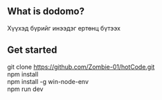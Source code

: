 

## What is dodomo?

Хүүхэд бүрийг инээдэг ертөнц бүтээх

## Get started

git clone https://github.com/Zombie-01/hotCode.git<br/>
npm install <br/>
npm install -g win-node-env <br/>
npm run dev

